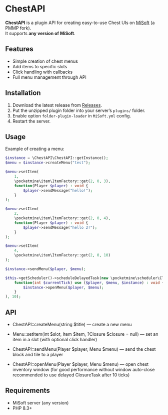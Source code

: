 # ChestAPI

**ChestAPI** is a plugin API for creating easy-to-use Chest UIs on [MiSoft](https://github.com/MultiMCPE/MiSoft) (a PMMP fork).  
It supports **any version of MiSoft**.

## Features

- Simple creation of chest menus  
- Add items to specific slots  
- Click handling with callbacks  
- Full menu management through API  

## Installation

1. Download the latest release from [Releases](https://github.com/Arelicka/ChestAPI/releases).  
2. Put the unzipped plugin folder into your server’s `plugins/` folder. 
3. Enable option `folder-plugin-loader` in `MiSoft.yml` config.
4. Restart the server.  

## Usage

Example of creating a menu:

```php
$instance = \ChestAPI\ChestAPI::getInstance();
$menu = $instance->createMenu("test");

$menu->setItem(
    1,
    \pocketmine\item\ItemFactory::get(2, 0, 3),
    function(Player $player) : void {
        $player->sendMessage("hello!");
    }
);

$menu->setItem(
    2,
    \pocketmine\item\ItemFactory::get(2, 0, 4),
    function(Player $player) : void {
        $player->sendMessage("hello 2!");
    }
);

$menu->setItem(
    4,
    \pocketmine\item\ItemFactory::get(2, 0, 10)
);

$instance->sendMenu($player, $menu);

$this->getScheduler()->scheduleDelayedTask(new \pocketmine\scheduler\ClosureTask(
    function(int $currentTick) use ($player, $menu, $instance) : void {
        $instance->openMenu($player, $menu);
    }
), 10);
```

## API

- ChestAPI::createMenu(string $title) — create a new menu

- Menu::setItem(int $slot, Item $item, ?Closure $closure = null) — set an item in a slot (with optional click handler)

- ChestAPI::sendMenu(Player $player, Menu $menu) — send the chest block and tile to a player

- ChestAPI::openMenu(Player $player, Menu $menu) — open chest inventory window (for good performance without window auto-close recommended to use delayed ClosureTask after 10 ticks)


## Requirements

- MiSoft server (any version)
- PHP 8.3+